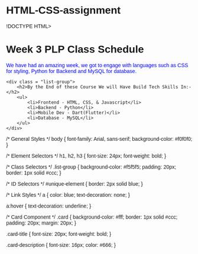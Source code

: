 # HTML-CSS-assignment

!DOCTYPE HTML>
<html>
<head>
    <html lang = "en">
    <meta name="width=device-width, initial-scale=1.0">
    <meta content="width=device-width, initial-scale=1.0">
    <title>Junior Software Engineer Studio</title>
    <link rel="stylesheet" href="assigno.css">
    <style>
        body {
            font-family: Arial, sans-serif;
        }
    </style>

</head>

<body>
    <h1>Week 3 PLP Class Schedule</h1>
    <p style="color: blue;">
        We have had an amazing week, we got to engage with languages such as CSS for styling, Python for Backend and MySQL for database.
    </p>

    <div class = "list-group">
        <h2>By the End of these Course We will Have Build Tech Skills In:-</h2>
        <ul>
            <li>Frontend - HTML, CSS, & Javascript</li>
            <li>Backend - Python</li>
            <li>Mobile Dev - Dart(Flutter)</li>
            <li>Database - MySQL</li>
        </ul>
    </div>

</body>
</html>




/* General Styles */
body {
    font-family: Arial, sans-serif;
    background-color: #f0f0f0;
}

/* Element Selectors */
h1, h2, h3 {
    font-size: 24px;
    font-weight: bold;
}

/* Class Selectors */
.list-group {
    background-color: #f5f5f5;
    padding: 20px;
    border: 1px solid #ccc;
}

/* ID Selectors */
#unique-element {
    border: 2px solid blue;
}

/* Link Styles */
a {
    color: blue;
    text-decoration: none;
}

a:hover {
    text-decoration: underline;
}

/* Card Component */
.card {
    background-color: #fff;
    border: 1px solid #ccc;
    padding: 20px;
    margin: 20px;
}

.card-title {
    font-size: 20px;
    font-weight: bold;
}

.card-description {
    font-size: 16px;
    color: #666;
}
